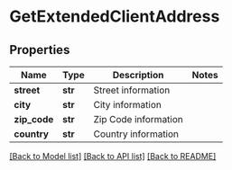 # GetExtendedClientAddress

## Properties
Name | Type | Description | Notes
------------ | ------------- | ------------- | -------------
**street** | **str** | Street information | 
**city** | **str** | City information | 
**zip_code** | **str** | Zip Code information | 
**country** | **str** | Country information | 

[[Back to Model list]](../README.md#documentation-for-models) [[Back to API list]](../README.md#documentation-for-api-endpoints) [[Back to README]](../README.md)


